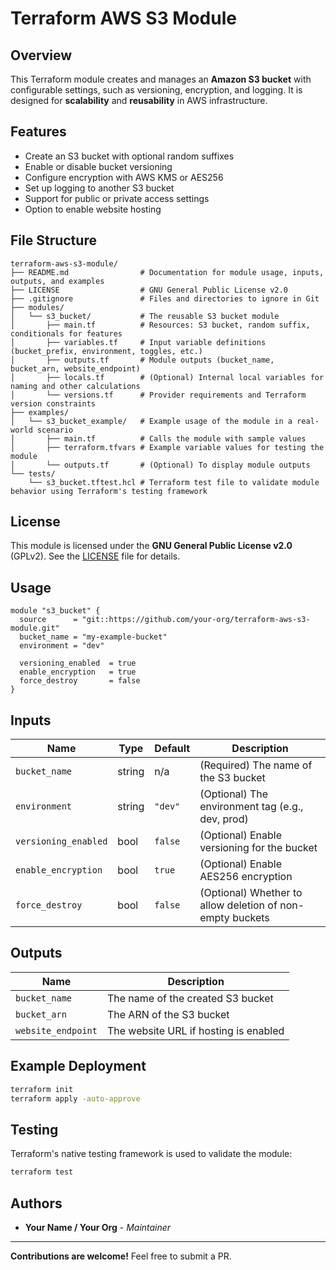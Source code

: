 # Terraform AWS S3 Module

## Overview

This Terraform module creates and manages an **Amazon S3 bucket** with configurable settings, such as versioning, encryption, and logging. It is designed for **scalability** and **reusability** in AWS infrastructure.

## Features

- Create an S3 bucket with optional random suffixes
- Enable or disable bucket versioning
- Configure encryption with AWS KMS or AES256
- Set up logging to another S3 bucket
- Support for public or private access settings
- Option to enable website hosting

## File Structure

```
terraform-aws-s3-module/
├── README.md                # Documentation for module usage, inputs, outputs, and examples
├── LICENSE                  # GNU General Public License v2.0
├── .gitignore               # Files and directories to ignore in Git
├── modules/
│   └── s3_bucket/           # The reusable S3 bucket module
│       ├── main.tf          # Resources: S3 bucket, random suffix, conditionals for features
│       ├── variables.tf     # Input variable definitions (bucket_prefix, environment, toggles, etc.)
│       ├── outputs.tf       # Module outputs (bucket_name, bucket_arn, website_endpoint)
│       ├── locals.tf        # (Optional) Internal local variables for naming and other calculations
│       └── versions.tf      # Provider requirements and Terraform version constraints
├── examples/
│   └── s3_bucket_example/   # Example usage of the module in a real-world scenario
│       ├── main.tf          # Calls the module with sample values
│       ├── terraform.tfvars # Example variable values for testing the module
│       └── outputs.tf       # (Optional) To display module outputs
└── tests/
    └── s3_bucket.tftest.hcl # Terraform test file to validate module behavior using Terraform's testing framework
```

## License

This module is licensed under the **GNU General Public License v2.0** (GPLv2). See the [LICENSE](LICENSE) file for details.

## Usage

```hcl
module "s3_bucket" {
  source      = "git::https://github.com/your-org/terraform-aws-s3-module.git"
  bucket_name = "my-example-bucket"
  environment = "dev"

  versioning_enabled  = true
  enable_encryption   = true
  force_destroy       = false
}
```

## Inputs

| Name                | Type    | Default  | Description |
|---------------------|--------|----------|-------------|
| `bucket_name`      | string | n/a      | (Required) The name of the S3 bucket |
| `environment`      | string | `"dev"`  | (Optional) The environment tag (e.g., dev, prod) |
| `versioning_enabled` | bool | `false`  | (Optional) Enable versioning for the bucket |
| `enable_encryption` | bool | `true`   | (Optional) Enable AES256 encryption |
| `force_destroy`    | bool | `false`   | (Optional) Whether to allow deletion of non-empty buckets |

## Outputs

| Name          | Description |
|--------------|-------------|
| `bucket_name` | The name of the created S3 bucket |
| `bucket_arn`  | The ARN of the S3 bucket |
| `website_endpoint` | The website URL if hosting is enabled |

## Example Deployment

```bash
terraform init
terraform apply -auto-approve
```

## Testing

Terraform's native testing framework is used to validate the module:

```bash
terraform test
```

## Authors

- **Your Name / Your Org** - *Maintainer*

---

**Contributions are welcome!** Feel free to submit a PR.

